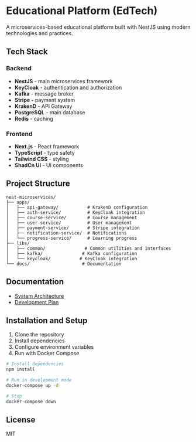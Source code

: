 # Educational Platform (EdTech)

A microservices-based educational platform built with NestJS using modern technologies and practices.

## Tech Stack

### Backend
- **NestJS** - main microservices framework
- **KeyCloak** - authentication and authorization
- **Kafka** - message broker
- **Stripe** - payment system
- **KrakenD** - API Gateway
- **PostgreSQL** - main database
- **Redis** - caching

### Frontend
- **Next.js** - React framework
- **TypeScript** - type safety
- **Tailwind CSS** - styling
- **ShadCn UI** - UI components

## Project Structure

```
nest-microservices/
├── apps/
│   ├── api-gateway/           # KrakenD configuration
│   ├── auth-service/          # KeyCloak integration
│   ├── course-service/        # Course management
│   ├── user-service/          # User management
│   ├── payment-service/       # Stripe integration
│   ├── notification-service/  # Notifications
│   └── progress-service/      # Learning progress
├── libs/
│   ├── common/               # Common utilities and interfaces
│   ├── kafka/               # Kafka configuration
│   └── keycloak/           # KeyCloak integration
└── docs/                    # Documentation
```

## Documentation

- [System Architecture](docs/architecture.md)
- [Development Plan](docs/development-plan.md)

## Installation and Setup

1. Clone the repository
2. Install dependencies
3. Configure environment variables
4. Run with Docker Compose

```bash
# Install dependencies
npm install

# Run in development mode
docker-compose up -d

# Stop
docker-compose down
```

## License

MIT 